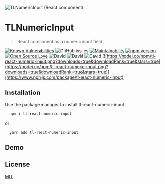 ![TLNumericInput (React component)](https://repository-images.githubusercontent.com/184097031/279e6200-bc44-11e9-8f5b-35eaef6f8b6a)
# TLNumericInput
> React component as a numeric input field

[![Known Vulnerabilities](https://snyk.io//test/github/MitrophD/tl-react-numeric-input/badge.svg?targetFile=package.json)](https://snyk.io//test/github/MitrophD/tl-react-numeric-input?targetFile=package.json) ![GitHub issues](https://img.shields.io/github/issues/MitrophD/tl-react-numeric-input) [![Maintainability](https://api.codeclimate.com/v1/badges/9f201ce717d730bdc6de/maintainability)](https://codeclimate.com/github/MitrophD/tl-react-numeric-input/maintainability) [![npm version](https://badge.fury.io/js/tl-react-numeric-input.svg)](https://badge.fury.io/js/tl-react-numeric-input) [![Open Source Love](https://badges.frapsoft.com/os/mit/mit.svg?v=102)](https://github.com/MitrophD/tl-react-numeric-input) ![David](https://img.shields.io/david/MitrophD/tl-react-numeric-input) ![David](https://img.shields.io/david/dev/MitrophD/tl-react-numeric-input) ![David](https://img.shields.io/david/peer/MitrophD/tl-react-numeric-input)
[![https://nodei.co/npm/tl-react-numeric-input.png?downloads=true&downloadRank=true&stars=true](https://nodei.co/npm/tl-react-numeric-input.png?downloads=true&downloadRank=true&stars=true)](https://www.npmjs.com/package/tl-react-numeric-input)
## Installation
Use the package manager to install tl-react-numeric-input

```bash
  npm i tl-react-numeric-input
```
or
```bash
  yarn add tl-react-numeric-input
```
## Demo
## License
[MIT](https://choosealicense.com/licenses/mit/)
